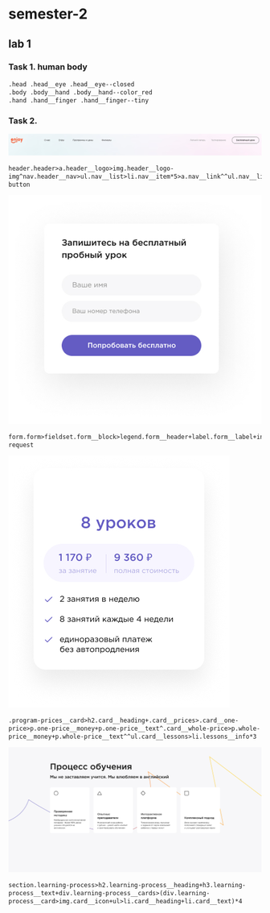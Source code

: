 # semester-2
## lab 1 
### Task 1. human body 

```
.head .head__eye .head__eye--closed
.body .body__hand .body__hand--color_red
.hand .hand__finger .hand__finger--tiny
```

### Task 2. 

![header](img/header.jpg) 
```
header.header>a.header__logo>img.header__logo-img^nav.header__nav>ul.nav__list>li.nav__item*5>a.nav__link^^ul.nav__list>li.nav__item*2>a.nav__link^^^button.header__button+button.header__reg-button
```
![form](img/form.jpg) 
```
form.form>fieldset.form__block>legend.form__header+label.form__label+input.form__input+form__label+input.form__input+button.form__button-request
```

![card](img/price-card.jpg) 
```
.program-prices__card>h2.card__heading+.card__prices>.card__one-price>p.one-price__money+p.one-price__text^.card__whole-price>p.whole-price__money+p.whole-price__text^^ul.card__lessons>li.lessons__info*3

```

![card section](img/card-section.jpg) 
```
section.learning-process>h2.learning-process__heading+h3.learning-process__text+div.learning-process__cards>(div.learning-process__card>img.card__icon+ul>li.card__heading+li.card__text)*4
```
            
